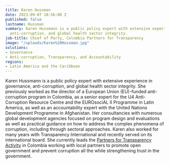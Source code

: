 ```yaml
---
title: Karen Hussman
date: 2023-09-07 18:56:00 Z
published: false
lastname: Hussman
summary: Karen Hussmann is a public policy expert with extensive experience in governance,
  anti-corruption, and global health sector integrity.
job-title: Chief of Party, Colombia Partners for Transparency
image: "/uploads/Karen%20Hussman.jpg"
solutions:
- Governance
- Anti-corruption, Transparency, and Accountability
regions:
- Latin America and the Caribbean
---
```


Karen Hussmann is a public policy expert with extensive experience in governance, anti-corruption, and global health sector integrity. She previously worked as the director of a European Union (EU)-funded anti-corruption program in Colombia, as a senior expert for the U4 Anti-Corruption Resource Centre and the EUROsociAL II Programme in Latin America, as well as an accountability expert with the United Nations Development Programme in Afghanistan. Her consultancies with numerous global development agencies focused on program design and evaluations as well as practical guidance on how to address the complex phenomena of corruption, including through sectoral approaches. Karen also worked for many years with Transparency International and recently served on its international board. She currently leads the [Partners for Transparency Activity](https://www.dai.com/our-work/projects/colombia-partners-for-transparency) in Colombia working with local partners to promote open government and prevent corruption all the while strengthening trust in the government. 